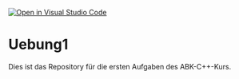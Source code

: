 [![Open in Visual Studio Code](https://classroom.github.com/assets/open-in-vscode-f059dc9a6f8d3a56e377f745f24479a46679e63a5d9fe6f495e02850cd0d8118.svg)](https://classroom.github.com/online_ide?assignment_repo_id=5967409&assignment_repo_type=AssignmentRepo)
# Uebung1

Dies ist das Repository für die ersten Aufgaben des ABK-C++-Kurs.

